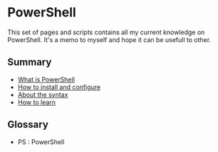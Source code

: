 # PowerShell

This set of pages and scripts contains all my current knowledge on PowerShell. It's a memo to myself and hope it can be usefull to other.

## Summary

 - [What is PowerShell](./course/whatisit.md)
 - [How to install and configure](./course/install.md)
 - [About the syntax](./course/syntax.md)
 - [How to learn](./course/learn.md)

## Glossary

 - PS : PowerShell